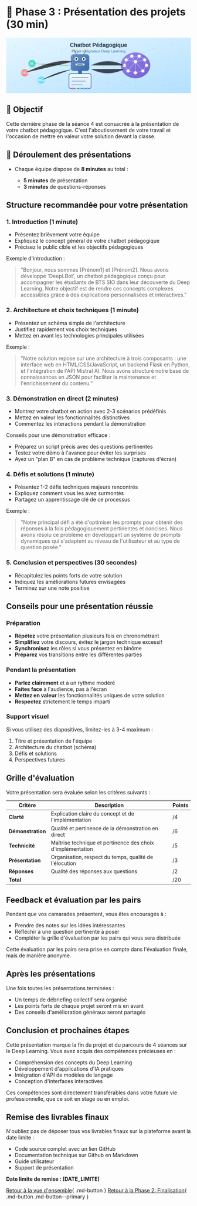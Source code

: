 # 📢 Phase 3 : Présentation des projets (30 min)

![Présentation des projets](../images/banner-chatbot-pedagogique-projet.svg)

## 🎯 Objectif

Cette dernière phase de la séance 4 est consacrée à la présentation de votre chatbot pédagogique. C'est l'aboutissement de votre travail et l'occasion de mettre en valeur votre solution devant la classe.

## 🎯 Déroulement des présentations

 - Chaque équipe dispose de **8 minutes** au total :

   - **5 minutes** de présentation
   - **3 minutes** de questions-réponses


## Structure recommandée pour votre présentation

### 1. Introduction (1 minute)

- Présentez brièvement votre équipe
- Expliquez le concept général de votre chatbot pédagogique
- Précisez le public cible et les objectifs pédagogiques

Exemple d'introduction :
> "Bonjour, nous sommes [Prénom1] et [Prénom2]. Nous avons développé 'DeepLBot', un chatbot pédagogique conçu pour accompagner les étudiants de BTS SIO dans leur découverte du Deep Learning. Notre objectif est de rendre ces concepts complexes accessibles grâce à des explications personnalisées et interactives."

### 2. Architecture et choix techniques (1 minute)

- Présentez un schéma simple de l'architecture
- Justifiez rapidement vos choix techniques
- Mettez en avant les technologies principales utilisées

Exemple :
> "Notre solution repose sur une architecture à trois composants : une interface web en HTML/CSS/JavaScript, un backend Flask en Python, et l'intégration de l'API Mistral AI. Nous avons structuré notre base de connaissances en JSON pour faciliter la maintenance et l'enrichissement du contenu."

### 3. Démonstration en direct (2 minutes)

- Montrez votre chatbot en action avec 2-3 scénarios prédéfinis
- Mettez en valeur les fonctionnalités distinctives
- Commentez les interactions pendant la démonstration

Conseils pour une démonstration efficace :

- Préparez un script précis avec des questions pertinentes
- Testez votre démo à l'avance pour éviter les surprises
- Ayez un "plan B" en cas de problème technique (captures d'écran)

### 4. Défis et solutions (1 minute)

- Présentez 1-2 défis techniques majeurs rencontrés
- Expliquez comment vous les avez surmontés
- Partagez un apprentissage clé de ce processus

Exemple :
> "Notre principal défi a été d'optimiser les prompts pour obtenir des réponses à la fois pédagogiquement pertinentes et concises. Nous avons résolu ce problème en développant un système de prompts dynamiques qui s'adaptent au niveau de l'utilisateur et au type de question posée."

### 5. Conclusion et perspectives (30 secondes)

- Récapitulez les points forts de votre solution
- Indiquez les améliorations futures envisagées
- Terminez sur une note positive

## Conseils pour une présentation réussie

### Préparation

- **Répétez** votre présentation plusieurs fois en chronométrant
- **Simplifiez** votre discours, évitez le jargon technique excessif
- **Synchronisez** les rôles si vous présentez en binôme
- **Préparez** vos transitions entre les différentes parties

### Pendant la présentation

- **Parlez clairement** et à un rythme modéré
- **Faites face** à l'audience, pas à l'écran
- **Mettez en valeur** les fonctionnalités uniques de votre solution
- **Respectez** strictement le temps imparti

### Support visuel

Si vous utilisez des diapositives, limitez-les à 3-4 maximum :

 1. Titre et présentation de l'équipe
 2. Architecture du chatbot (schéma)
 3. Défis et solutions
 4. Perspectives futures

## Grille d'évaluation

Votre présentation sera évaluée selon les critères suivants :

| Critère | Description | Points |
|---------|-------------|--------|
| **Clarté** | Explication claire du concept et de l'implémentation | /4 |
| **Démonstration** | Qualité et pertinence de la démonstration en direct | /6 |
| **Technicité** | Maîtrise technique et pertinence des choix d'implémentation | /5 |
| **Présentation** | Organisation, respect du temps, qualité de l'élocution | /3 |
| **Réponses** | Qualité des réponses aux questions | /2 |
| **Total** | | /20 |

## Feedback et évaluation par les pairs

Pendant que vos camarades présentent, vous êtes encouragés à :

 - Prendre des notes sur les idées intéressantes
 - Réfléchir à une question pertinente à poser
 - Compléter la grille d'évaluation par les pairs qui vous sera distribuée

Cette évaluation par les pairs sera prise en compte dans l'évaluation finale, mais de manière anonyme.

## Après les présentations

Une fois toutes les présentations terminées :

 - Un temps de débriefing collectif sera organisé
 - Les points forts de chaque projet seront mis en avant
 - Des conseils d'amélioration généraux seront partagés

## Conclusion et prochaines étapes

Cette présentation marque la fin du projet et du parcours de 4 séances sur le Deep Learning. Vous avez acquis des compétences précieuses en :

 - Compréhension des concepts du Deep Learning
 - Développement d'applications d'IA pratiques
 - Intégration d'API de modèles de langage
 - Conception d'interfaces interactives

Ces compétences sont directement transférables dans votre future vie professionnelle, que ce soit en stage ou en emploi.

## Remise des livrables finaux

N'oubliez pas de déposer tous vos livrables finaux sur la plateforme avant la date limite :

 - Code source complet avec un lien GitHub
 - Documentation technique sur Github en Markdown
 - Guide utilisateur
 - Support de présentation

**Date limite de remise : [DATE_LIMITE]**

[Retour à la vue d'ensemble](index.md){ .md-button }
[Retour à la Phase 2: Finalisation](partie2-finalisation.md){ .md-button .md-button--primary }

```


